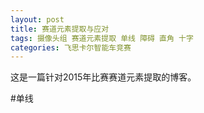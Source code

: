 ```yaml
---
layout: post
title: 赛道元素提取与应对
tags: 摄像头组 赛道元素提取 单线 障碍 直角 十字
categories: 飞思卡尔智能车竞赛
---
```


这是一篇针对2015年比赛赛道元素提取的博客。  

#单线

